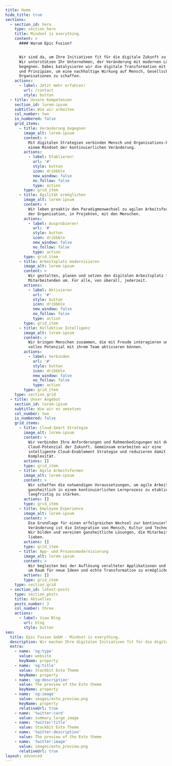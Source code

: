 ```yaml
---
title: Home
hide_title: true
sections:
  - section_id: hero
    type: section_hero
    title: Mindset is everything.
    content: >
      #### Warum Epic Fusion?


      Wir sind da, um Ihre Initiativen fit für die digitale Zukunft zu machen.
      Wir unterstützen Ihr Unternehmen, der Veränderung mit modernen Lösungen zu
      begegnen. Dabei katalysieren wir die digitale Transformation mit Werten
      und Prinzipien, um eine nachhaltige Wirkung auf Mensch, Gesellschaft und
      Organisationen zu schaffen.
    actions:
      - label: Jetzt mehr erfahren!
        url: /contact
        style: button
  - title: Unsere Kompetenzen
    section_id: lorem-ipsum
    subtitle: Wie wir arbeiten
    col_number: two
    is_numbered: false
    grid_items:
      - title: Veränderung begegnen
        image_alt: lorem-ipsum
        content: >
          Mit digitalen Strategien verbinden Mensch und Organisations-kultur zu
          einem Mindset der kontinuierlichen Veränderung.
        actions:
          - label: Etablieren!
            url: '#'
            style: button
            icon: dribbble
            new_window: false
            no_follow: false
            type: action
        type: grid_item
      - title: Agilität ermöglichen
        image_alt: lorem-ipsum
        content: >
          Wir leben proaktiv den Paradigmenwechsel zu agilen Arbeitsformen in
          der Organisation, in Projekten, mit den Menschen.
        actions:
          - label: Ausprobieren!
            url: '#'
            style: button
            icon: dribbble
            new_window: false
            no_follow: false
            type: action
        type: grid_item
      - title: Arbeitsplatz modernisieren
        image_alt: lorem-ipsum
        content: >
          Wir gestalten, planen und setzen den digitalen Arbeitsplatz für Ihre
          Mitarbeitenden um. Für alle, von überall, jederzeit.
        actions:
          - label: Aktivieren
            url: '#'
            style: button
            icon: dribbble
            new_window: false
            no_follow: false
            type: action
        type: grid_item
      - title: Kollektive Intelligenz
        image_alt: lorem-ipsum
        content: >
          Wir bringen Menschen zusammen, die mit Freude interagieren und ihr
          volles Potenzial mit ihrem Team aktivieren können.
        actions:
          - label: Verbinden
            url: '#'
            style: button
            icon: dribbble
            new_window: false
            no_follow: false
            type: action
        type: grid_item
    type: section_grid
  - title: Unser Angebot
    section_id: lorem-ipsum
    subtitle: Wie wir es umsetzen
    col_number: two
    is_numbered: false
    grid_items:
      - title: Cloud-Smart Strategie
        image_alt: lorem-ipsum
        content: >
          Wir verbinden Ihre Anforderungen und Rahmenbedingungen mit dem vollen
          Cloud-Potenzial der Zukunft. Gemeinsam erarbeiten wir eine
          intelligente Cloud-Enablement Strategie und reduzieren damit
          Komplexität.
        actions: []
        type: grid_item
      - title: Agile Arbeitsformen
        image_alt: lorem-ipsum
        content: >
          Wir schaffen die notwendigen Voraussetzungen, um agile Arbeitsformen
          ganzheitlich in einem kontinuierlichen Lernprozess zu etablieren und
          langfristig zu stärken.
        actions: []
        type: grid_item
      - title: Employee Experience
        image_alt: lorem-ipsum
        content: >
          Die Grundlage für einen erfolgreichen Wechsel zur kontinuierlichen
          Veränderung ist die Integration von Mensch, Kultur und Technologie.
          Wir bilden und vereinen ganzheitliche Lösungen, die Mitarbeitende
          lieben.
        actions: []
        type: grid_item
      - title: App- und Prozessmodernisierung
        image_alt: lorem-ipsum
        content: >
          Wir begleiten bei der Auflösung veralteter Applikationen und Prozesse,
          um Raum für neue Ideen und echte Transformation zu ermöglichen.
        actions: []
        type: grid_item
    type: section_grid
  - section_id: latest-posts
    type: section_posts
    title: Aktuelles
    posts_number: 3
    col_number: three
    actions:
      - label: View Blog
        url: blog
        style: button
seo:
  title: Epic Fusion GmbH - Mindset is everything.
  description: Wir machen Ihre digitalen Initiativen fit für die digitale Zukunft.
  extra:
    - name: 'og:type'
      value: website
      keyName: property
    - name: 'og:title'
      value: Stackbit Exto Theme
      keyName: property
    - name: 'og:description'
      value: The preview of the Exto theme
      keyName: property
    - name: 'og:image'
      value: images/exto_preview.png
      keyName: property
      relativeUrl: true
    - name: 'twitter:card'
      value: summary_large_image
    - name: 'twitter:title'
      value: Stackbit Exto Theme
    - name: 'twitter:description'
      value: The preview of the Exto theme
    - name: 'twitter:image'
      value: images/exto_preview.png
      relativeUrl: true
layout: advanced
---
```

